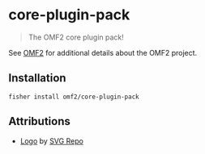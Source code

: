 # core-plugin-pack

> The OMF2 core plugin pack!

See [OMF2][omf2] for additional details about the OMF2 project.

## Installation

```console
fisher install omf2/core-plugin-pack
```

## Attributions

- [Logo][logo] by <a href="https://www.svgrepo.com" target="_blank">SVG Repo</a>


[omf2]: https://github.com/omf2/omf2
[fisher]: https://github.com/jorgebucaran/fisher
[logo]: https://www.svgrepo.com/svg/156874/fish
